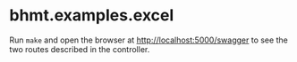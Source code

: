 # bhmt.examples.excel

Run `make` and open the browser at [http://localhost:5000/swagger](http://localhost:5000/swagger) to see the two routes described in the controller.